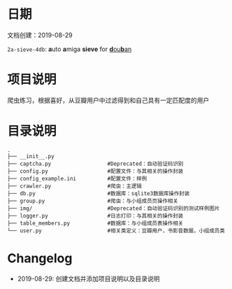 # 日期
文档创建：2019-08-29

`2a-sieve-4db`: **a**uto **a**miga **sieve** for [**d**ou**b**an](https://www.douban.com)

# 项目说明
爬虫练习，根据喜好，从豆瓣用户中过滤得到和自己具有一定匹配度的用户

# 目录说明
```
.
├── __init__.py
├── captcha.py                  #Deprecated：自动验证码识别
├── config.py                   #配置文件：与其相关的操作封装
├── config_example.ini          #配置文件：样例
├── crawler.py                  #爬虫：主逻辑
├── db.py                       #数据库：sqlite3数据库操作封装
├── group.py                    #爬虫：与小组成员页操作相关
├── img/                        #Deprecated：自动验证码识别的测试样例图片
├── logger.py                   #日志打印：与其相关的操作封装
├── table_members.py            #数据库：与小组成员表操作相关
└── user.py                     #相关类定义：豆瓣用户，书影音数据，小组成员类
```

# Changelog
- 2019-08-29: 创建文档并添加项目说明以及目录说明
